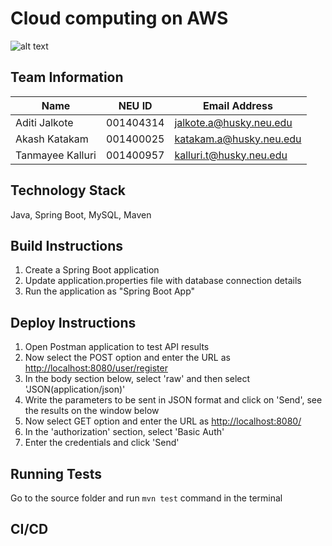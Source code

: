 # Cloud computing on AWS

![alt text](https://github.com/akashkatakam/ccwebapp/static/aws_full.png "AWS Architecture diagram")

## Team Information

| Name | NEU ID | Email Address |
| --- | --- | --- |
| Aditi Jalkote| 001404314 | jalkote.a@husky.neu.edu |
| Akash Katakam| 001400025 | katakam.a@husky.neu.edu |
| Tanmayee Kalluri| 001400957 | kalluri.t@husky.neu.edu |

## Technology Stack

Java, Spring Boot, MySQL, Maven

## Build Instructions

1. Create a Spring Boot application
2. Update application.properties file with database connection details
3. Run the application as "Spring Boot App"

## Deploy Instructions

1. Open Postman application to test API results
2. Now select the POST option and enter the URL as <http://localhost:8080/user/register>
3. In the body section below, select 'raw' and then select 'JSON(application/json)'
4. Write the parameters to be sent in JSON format and click on 'Send', see the results on the window below
5. Now select GET option and enter the URL as <http://localhost:8080/>
6. In the 'authorization' section, select 'Basic Auth'
7. Enter the credentials and click 'Send'

## Running Tests

Go to the source folder and run `mvn test` command in the terminal

## CI/CD
